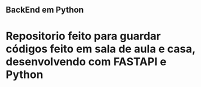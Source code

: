 ## BackEnd em Python 
# Repositorio feito para guardar códigos feito em sala de aula e casa, desenvolvendo com FASTAPI e Python
